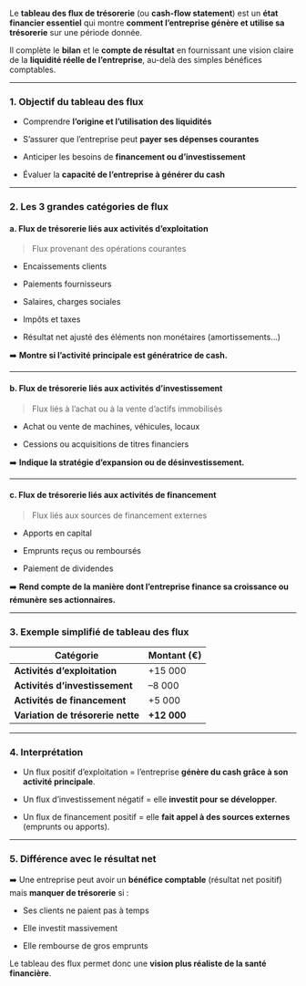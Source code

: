 Le **tableau des flux de trésorerie** (ou **cash-flow statement**) est un **état financier essentiel** qui montre **comment l’entreprise génère et utilise sa trésorerie** sur une période donnée.

Il complète le **bilan** et le **compte de résultat** en fournissant une vision claire de la **liquidité réelle de l’entreprise**, au-delà des simples bénéfices comptables.

---

### 1. **Objectif du tableau des flux**

- Comprendre **l’origine et l’utilisation des liquidités**
    
- S’assurer que l’entreprise peut **payer ses dépenses courantes**
    
- Anticiper les besoins de **financement ou d’investissement**
    
- Évaluer la **capacité de l’entreprise à générer du cash**
    

---

### 2. **Les 3 grandes catégories de flux**

#### a. **Flux de trésorerie liés aux activités d’exploitation**

> Flux provenant des opérations courantes

- Encaissements clients
    
- Paiements fournisseurs
    
- Salaires, charges sociales
    
- Impôts et taxes
    
- Résultat net ajusté des éléments non monétaires (amortissements…)
    

➡️ **Montre si l’activité principale est génératrice de cash.**

---

#### b. **Flux de trésorerie liés aux activités d’investissement**

> Flux liés à l’achat ou à la vente d’actifs immobilisés

- Achat ou vente de machines, véhicules, locaux
    
- Cessions ou acquisitions de titres financiers
    

➡️ **Indique la stratégie d’expansion ou de désinvestissement.**

---

#### c. **Flux de trésorerie liés aux activités de financement**

> Flux liés aux sources de financement externes

- Apports en capital
    
- Emprunts reçus ou remboursés
    
- Paiement de dividendes
    

➡️ **Rend compte de la manière dont l’entreprise finance sa croissance ou rémunère ses actionnaires.**

---

### 3. **Exemple simplifié de tableau des flux**

|**Catégorie**|**Montant (€)**|
|---|---|
|**Activités d’exploitation**|+15 000|
|**Activités d’investissement**|–8 000|
|**Activités de financement**|+5 000|
|**Variation de trésorerie nette**|**+12 000**|

---

### 4. **Interprétation**

- Un flux positif d’exploitation = l’entreprise **génère du cash grâce à son activité principale**.
    
- Un flux d’investissement négatif = elle **investit pour se développer**.
    
- Un flux de financement positif = elle **fait appel à des sources externes** (emprunts ou apports).
    

---

### 5. **Différence avec le résultat net**

➡️ Une entreprise peut avoir un **bénéfice comptable** (résultat net positif) mais **manquer de trésorerie** si :

- Ses clients ne paient pas à temps
    
- Elle investit massivement
    
- Elle rembourse de gros emprunts
    

Le tableau des flux permet donc une **vision plus réaliste de la santé financière**.